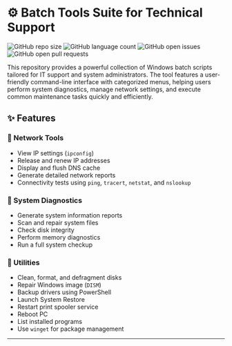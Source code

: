 # ⚙️ Batch Tools Suite for Technical Support

![GitHub repo size](https://img.shields.io/github/repo-size/KiraKoba/SysAdminBatchSuite?style=flat-square)
![GitHub language count](https://img.shields.io/github/languages/count/KiraKoba/SysAdminBatchSuite?style=flat-square)
![GitHub open issues](https://img.shields.io/github/issues/KiraKoba/SysAdminBatchSuite?style=flat-square)
![GitHub open pull requests](https://img.shields.io/github/issues-pr/KiraKoba/SysAdminBatchSuite?style=flat-square)

This repository provides a powerful collection of Windows batch scripts tailored for IT support and system administrators. The tool features a user-friendly command-line interface with categorized menus, helping users perform system diagnostics, manage network settings, and execute common maintenance tasks quickly and efficiently.

## ✨ Features
### 📡 Network Tools
- View IP settings (`ipconfig`)
- Release and renew IP addresses
- Display and flush DNS cache
- Generate detailed network reports
- Connectivity tests using `ping`, `tracert`, `netstat`, and `nslookup`

### 🧠 System Diagnostics
- Generate system information reports
- Scan and repair system files
- Check disk integrity
- Perform memory diagnostics
- Run a full system checkup

### 🧰 Utilities
- Clean, format, and defragment disks
- Repair Windows image (`DISM`)
- Backup drivers using PowerShell
- Launch System Restore
- Restart print spooler service
- Reboot PC
- List installed programs
- Use `winget` for package management

---